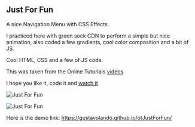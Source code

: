 ## Just For Fun

A nice Navigation Menu with CSS Effects.

I practiced here with green sock CDN to perform a simple but nice animation, also coded a few gradients, cool color composition and a bit of JS.

Cool HTML, CSS and a few of JS code.

This was taken from the Online Tutorials [videos](https://www.youtube.com/watch?v=L4d3IDLDUWY)

I hope you like it, code it and [watch it](https://gustavolando.github.io/otJustForFun/)

![Just For Fun](https://gustavolando.github.io/otJustForFun/Just%20For%20Fun%201.png)

![Just For Fun](https://gustavolando.github.io/otJustForFun/Just%20For%20Fun%202.png)

Here is the demo link:  https://gustavolando.github.io/otJustForFun/
